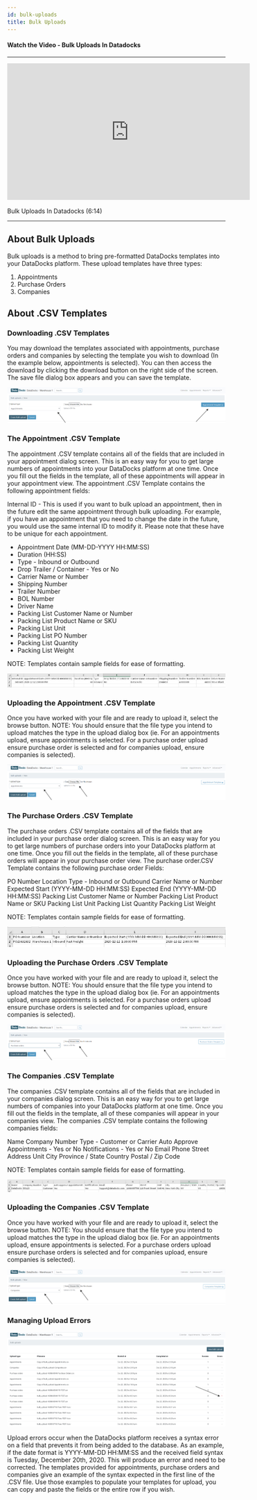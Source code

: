 ```yaml
---
id: bulk-uploads
title: Bulk Uploads
---
```


#### Watch the Video - Bulk Uploads In Datadocks

***
<p align="center"><iframe width="560" height="315" src="https://www.youtube.com/embed/Sx_fXff-kXU" frameborder="0" allow="accelerometer; autoplay; clipboard-write; encrypted-media; gyroscope; picture-in-picture" allowfullscreen></iframe></p>

Bulk Uploads In Datadocks (6:14)
***

## About Bulk Uploads

Bulk uploads is a method to bring pre-formatted DataDocks templates into your DataDocks platform. These upload templates have three types:

1.	Appointments
2.	Purchase Orders
3.	Companies


## About .CSV Templates

### Downloading .CSV Templates

You may download the templates associated with appointments, purchase orders and companies by selecting the template you wish to download (In the example below, appointments is selected). You can then access the download by clicking the download button on the right side of the screen. The save file dialog box appears and you can save the template. 

![Main](/img/docs/advanced/bulk-uploads/main.jpg)

### The Appointment .CSV Template

The appointment .CSV template contains all of the fields that are included in your appointment dialog screen. This is an easy way for you to get large numbers of appointments into your DataDocks platform at one time. Once you fill out the fields in the template, all of these appointments will appear in your appointment view. The appointment .CSV Template contains the following appointment fields:

Internal ID - This is used if you want to bulk upload an appointment, then in the future edit the same appointment through bulk uploading. For example, if you have an appointment that you need to change the date in the future, you would use the same internal ID to modify it. Please note that these have to be unique for each appointment.

- Appointment Date (MM-DD-YYYY HH:MM:SS)
- Duration (HH:SS)
- Type - Inbound or Outbound
- Drop Trailer / Container - Yes or No
- Carrier Name or Number
- Shipping Number 
- Trailer Number
- BOL Number
- Driver Name
- Packing List Customer Name or Number
- Packing List Product Name or SKU
- Packing List Unit
- Packing List PO Number
- Packing List Quantity
- Packing List Weight

NOTE: Templates contain sample fields for ease of formatting. 

![Excel Appointments](/img/docs/advanced/bulk-uploads/excel-appointments.jpg)

### Uploading the Appointment .CSV Template

Once you have worked with your file and are ready to upload it, select the browse button. NOTE: You should ensure that the file type you intend to upload matches the type in the upload dialog box (ie. For an appointments upload, ensure appointments is selected. For a purchase order upload ensure purchase order is selected and for companies upload, ensure companies is selected). 

![Upload Appointments](/img/docs/advanced/bulk-uploads/upload-appts.jpg)

### The Purchase Orders .CSV Template

The purchase orders .CSV template contains all of the fields that are included in your purchase order dialog screen. This is an easy way for you to get large numbers of purchase orders into your DataDocks platform at one time. Once you fill out the fields in the template, all of these purchase orders will appear in your purchase order view. The purchase order.CSV Template contains the following purchase order Fields:  

PO Number Location
Type - Inbound or Outbound
Carrier Name or Number
Expected Start (YYYY-MM-DD HH:MM:SS)
Expected End (YYYY-MM-DD HH:MM:SS)
Packing List Customer Name or Number
Packing List Product Name or SKU
Packing List Unit
Packing List Quantity
Packing List Weight 

NOTE: Templates contain sample fields for ease of formatting. 

![Purchase Orders Excel](/img/docs/advanced/bulk-uploads/pos-excel.jpg)

### Uploading the Purchase Orders .CSV Template

Once you have worked with your file and are ready to upload it, select the browse button. NOTE: You should ensure that the file type you intend to upload matches the type in the upload dialog box (ie. For an appointments upload, ensure appointments is selected. For a purchase orders upload ensure purchase orders is selected and for companies upload, ensure companies is selected). 

![Upload Purchase Orders](/img/docs/advanced/bulk-uploads/upload-pos.jpg)

### The Companies .CSV Template

The companies .CSV template contains all of the fields that are included in your companies dialog screen. This is an easy way for you to get large numbers of companies into your DataDocks platform at one time. Once you fill out the fields in the template, all of these companies will appear in your companies view. The companies .CSV template contains the following companies fields:

Name
Company Number
Type - Customer or Carrier
Auto Approve Appointments - Yes or No
Notifications - Yes or No
Email
Phone
Street Address
Unit
City
Province / State
Country
Postal / Zip Code

NOTE: Templates contain sample fields for ease of formatting. 

![Companies Upload Excel](/img/docs/advanced/bulk-uploads/companies-excel.jpg)

### Uploading the Companies .CSV Template

Once you have worked with your file and are ready to upload it, select the browse button. NOTE: You should ensure that the file type you intend to upload matches the type in the upload dialog box (ie. For an appointments upload, ensure appointments is selected. For a purchase orders upload ensure purchase orders is selected and for companies upload, ensure companies is selected). 
 
![Upload Companies](/img/docs/advanced/bulk-uploads/upload-companies.jpg)

### Managing Upload Errors

![Upload Errors](/img/docs/advanced/bulk-uploads/upload-errors.jpg)

Upload errors occur when the DataDocks platform receives a syntax error on a field that prevents it from being added to the database. As an example, if the date format is YYYY-MM-DD HH:MM:SS and the received field syntax is Tuesday, December 20th, 2020. This will produce an error and need to be corrected. The templates provided for appointments, purchase orders and companies give an example of the syntax expected in the first line of the .CSV file. Use those examples to populate your templates for upload, you can copy and paste the fields or the entire row if you wish. 

 
